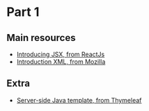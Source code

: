 # Part 1
## Main resources
- [Introducing JSX, from ReactJs](https://reactjs.org/docs/introducing-jsx.html)
- [Introduction XML, from Mozilla](https://developer.mozilla.org/en-US/docs/Web/XML/XML_introduction)

## Extra
- [Server-side Java template, from Thymeleaf](https://www.thymeleaf.org/index.html)
